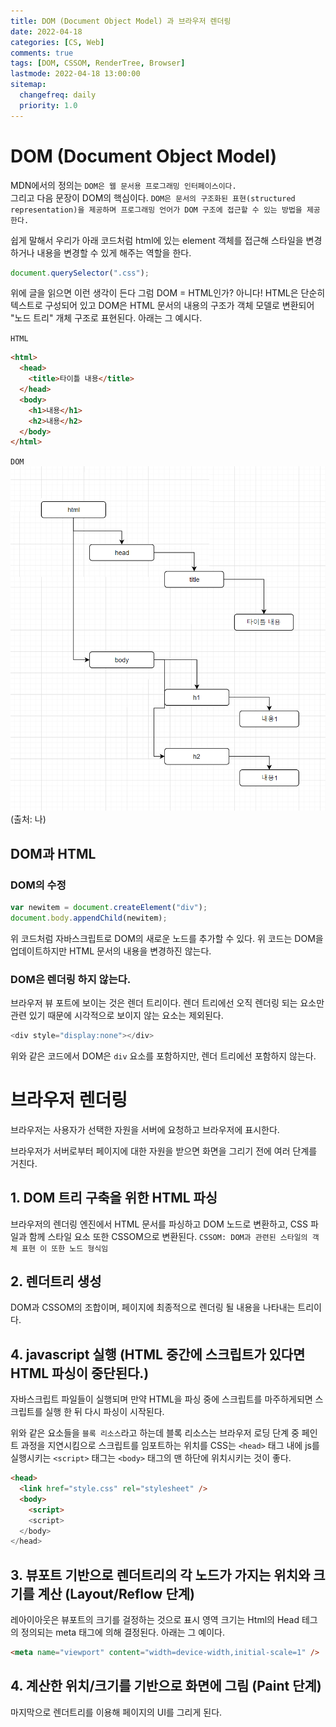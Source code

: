 ```yaml
---
title: DOM (Document Object Model) 과 브라우저 렌더링
date: 2022-04-18
categories: [CS, Web]
comments: true
tags: [DOM, CSSOM, RenderTree, Browser]
lastmode: 2022-04-18 13:00:00
sitemap:
  changefreq: daily
  priority: 1.0
---
```


# DOM (Document Object Model)

MDN에서의 정의는 `DOM은 웹 문서용 프로그래밍 인터페이스이다.`  
그리고 다음 문장이 DOM의 핵심이다.
`DOM은 문서의 구조화된 표현(structured representation)을 제공하며 프로그래밍 언어가 DOM 구조에 접근할 수 있는 방법을 제공한다.`

쉽게 말해서 우리가 아래 코드처럼 html에 있는 element 객체를 접근해 스타일을 변경하거나 내용을 변경할 수 있게 해주는 역할을 한다.

```javascript
document.querySelector(".css");
```

위에 글을 읽으면 이런 생각이 든다 그럼 DOM = HTML인가?
아니다! HTML은 단순히 텍스트로 구성되어 있고 DOM은 HTML 문서의 내용의 구조가 객체 모델로 변환되어 "노드 트리" 개체 구조로 표현된다.
아래는 그 예시다.

`HTML`

```html
<html>
  <head>
    <title>타이틀 내용</title>
  </head>
  <body>
    <h1>내용</h1>
    <h2>내용</h2>
  </body>
</html>
```

`DOM`
!["DOM 노드트리"](/assets/img/post/DOM.png)
(출처: 나)

## DOM과 HTML

### DOM의 수정

```javascript
var newitem = document.createElement("div");
document.body.appendChild(newitem);
```

위 코드처럼 자바스크립트로 DOM의 새로운 노드를 추가할 수 있다.
위 코드는 DOM을 업데이트하지만 HTML 문서의 내용을 변경하진 않는다.

### DOM은 렌더링 하지 않는다.

브라우저 뷰 포트에 보이는 것은 렌더 트리이다.
렌더 트리에선 오직 렌더링 되는 요소만 관련 있기 때문에 시각적으로 보이지 않는 요소는 제외된다.

```javascript
<div style="display:none"></div>
```

위와 같은 코드에서 DOM은 `div` 요소를 포함하지만, 렌더 트리에선 포함하지 않는다.

# 브라우저 렌더링

브라우저는 사용자가 선택한 자원을 서버에 요청하고 브라우저에 표시한다.

브라우저가 서버로부터 페이지에 대한 자원을 받으면 화면을 그리기 전에 여러 단계를 거친다.

## 1. DOM 트리 구축을 위한 HTML 파싱

브라우저의 렌더링 엔진에서 HTML 문서를 파싱하고
DOM 노드로 변환하고, CSS 파일과 함께 스타일 요소 또한 CSSOM으로 변환된다.
`CSSOM: DOM과 관련된 스타일의 객체 표현 이 또한 노드 형식임`

## 2. 렌더트리 생성

DOM과 CSSOM의 조합이며, 페이지에 최종적으로 렌더링 될 내용을 나타내는 트리이다.

## 4. javascript 실행 (HTML 중간에 스크립트가 있다면 HTML 파싱이 중단된다.)

자바스크립트 파일들이 실행되며 만약 HTML을 파싱 중에 스크립트를 마주하게되면 스크립트를 실행 한 뒤 다시 파싱이 시작된다.

위와 같은 요소들을 `블록 리소스`라고 하는데 블록 리소스는 브라우저 로딩 단계 중 페인트 과정을
지연시킴으로 스크립트를 임포트하는 위치를 CSS는 `<head>` 태그 내에 js를 실행시키는 `<script>` 태그는 `<body>` 태그의 맨 하단에 위치시키는 것이 좋다.

```html
<head>
  <link href="style.css" rel="stylesheet" />
  <body>
    <script>
    <script>
  </body>
</head>
```

## 3. 뷰포트 기반으로 렌더트리의 각 노드가 가지는 위치와 크기를 계산 (Layout/Reflow 단계)

레아이아웃은 뷰포트의 크기를 걸정하는 것으로 표시 영역 크기는 Html의 Head 테그의 정의되는 meta 태그에 의해 결정된다.
아래는 그 예이다.

```html
<meta name="viewport" content="width=device-width,initial-scale=1" />
```

## 4. 계산한 위치/크기를 기반으로 화면에 그림 (Paint 단계)

마지막으로 렌더트리를 이용해 페이지의 UI를 그리게 된다.
